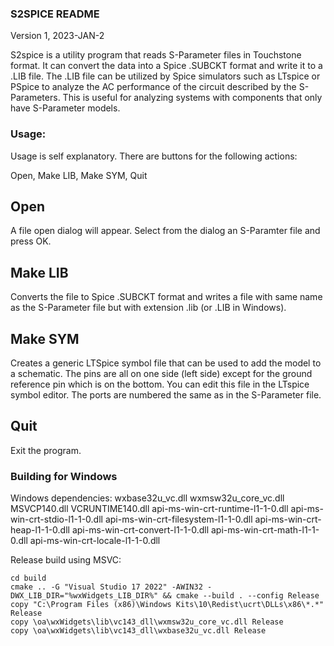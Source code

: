 ### S2SPICE README

Version 1, 2023-JAN-2

S2spice is a utility program that reads S-Parameter files in Touchstone format. 
It can convert the data into a Spice .SUBCKT format and write it to a .LIB file. 
The .LIB file can be utilized by Spice simulators such as LTspice or PSpice to 
analyze the AC performance of the circuit described by the S-Parameters.  This 
is useful for analyzing systems with components that only have S-Parameter 
models.

### Usage:

Usage is self explanatory.  There are buttons for the following actions:

Open, Make LIB, Make SYM, Quit

## Open

A file open dialog will appear. Select from the dialog an S-Paramter file 
and press OK.

## Make LIB

Converts the file to Spice .SUBCKT format and writes a file with same 
name as the S-Parameter file but with extension .lib (or .LIB in Windows).

## Make SYM

Creates a generic LTSpice symbol file that can be used to add the model 
to a schematic.  The pins are all on one side (left side) except for 
the ground reference pin which is on the bottom.  You can edit this file 
in the LTspice symbol editor.  The ports are numbered the same as in 
the S-Parameter file.

## Quit

Exit the program.

### Building for Windows
Windows dependencies:
    wxbase32u_vc.dll
    wxmsw32u_core_vc.dll
    MSVCP140.dll
    VCRUNTIME140.dll
    api-ms-win-crt-runtime-l1-1-0.dll
    api-ms-win-crt-stdio-l1-1-0.dll
    api-ms-win-crt-filesystem-l1-1-0.dll
    api-ms-win-crt-heap-l1-1-0.dll
    api-ms-win-crt-convert-l1-1-0.dll
    api-ms-win-crt-math-l1-1-0.dll
    api-ms-win-crt-locale-l1-1-0.dll

Release build using MSVC:
```
cd build
cmake .. -G "Visual Studio 17 2022" -AWIN32 -DWX_LIB_DIR="%wxWidgets_LIB_DIR%" && cmake --build . --config Release
copy "C:\Program Files (x86)\Windows Kits\10\Redist\ucrt\DLLs\x86\*.*" Release
copy \oa\wxWidgets\lib\vc143_dll\wxmsw32u_core_vc.dll Release
copy \oa\wxWidgets\lib\vc143_dll\wxbase32u_vc.dll Release
```
